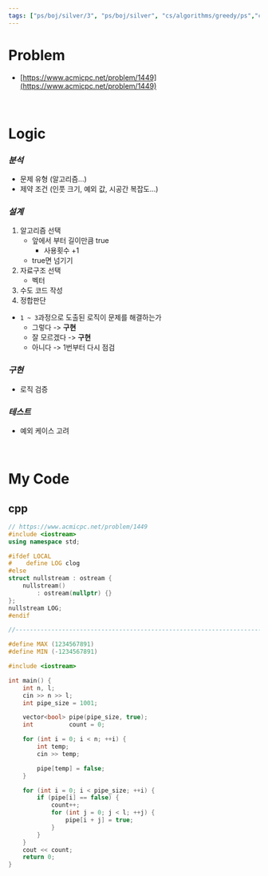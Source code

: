 ```yaml
---
tags: ["ps/boj/silver/3", "ps/boj/silver", "cs/algorithms/greedy/ps","cs/algorithms/sorting/ps"]
---
```


# Problem
- [https://www.acmicpc.net/problem/1449](https://www.acmicpc.net/problem/1449)

<br/>

# Logic

### *분석*
- 문제 유형 (알고리즘...)
- 제약 조건 (인풋 크기, 예외 값, 시공간 복잡도...)

### *설계*
1. 알고리즘 선택
	- 앞에서 부터 길이만큼 true
		- 사용횟수 +1
	- true면 넘기기
2. 자료구조 선택
	- 벡터
3. 수도 코드 작성
4. 정합판단
  - `1 ~ 3`과정으로 도출된 로직이 문제를 해결하는가
    - 그렇다 -> **구현**
    - 잘 모르겠다 -> **구현**
    - 아니다 -> 1번부터 다시 점검

### *구현*
- 로직 검증

### *테스트*
- 예외 케이스 고려

<br/>

# My Code
## cpp
```cpp title="boj/1449.cpp"
// https://www.acmicpc.net/problem/1449
#include <iostream>
using namespace std;

#ifdef LOCAL
#    define LOG clog
#else
struct nullstream : ostream {
    nullstream()
        : ostream(nullptr) {}
};
nullstream LOG;
#endif

//--------------------------------------------------------------------------------------------------

#define MAX (1234567891)
#define MIN (-1234567891)

#include <iostream>

int main() {
    int n, l;
    cin >> n >> l;
    int pipe_size = 1001;

    vector<bool> pipe(pipe_size, true);
    int          count = 0;

    for (int i = 0; i < n; ++i) {
        int temp;
        cin >> temp;

        pipe[temp] = false;
    }

    for (int i = 0; i < pipe_size; ++i) {
        if (pipe[i] == false) {
            count++;
            for (int j = 0; j < l; ++j) {
                pipe[i + j] = true;
            }
        }
    }
    cout << count;
    return 0;
}

```
